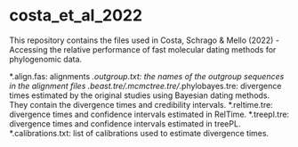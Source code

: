 # costa_et_al_2022


This repository contains the files used in Costa, Schrago & Mello (2022) - Accessing the relative performance of fast molecular dating methods for phylogenomic data.

*.align.fas: alignments
*.outgroup.txt: the names of the outgroup sequences in the alignment files
*.beast.tre/*.mcmctree.tre/*.phylobayes.tre: divergence times estimated by the original studies using Bayesian dating methods. They contain the divergence times and credibility intervals.
*.reltime.tre: divergence times and confidence intervals estimated in RelTime.
*.treepl.tre: divergence times and confidence intervals estimated in treePL.
*.calibrations.txt: list of calibrations used to estimate divergence times.
